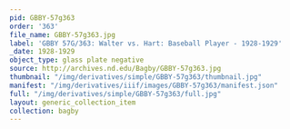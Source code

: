 ```yaml
---
pid: GBBY-57g363
order: '363'
file_name: GBBY-57g363.jpg
label: 'GBBY 57G/363: Walter vs. Hart: Baseball Player - 1928-1929'
_date: 1928-1929
object_type: glass plate negative
source: http://archives.nd.edu/Bagby/GBBY-57g363.jpg
thumbnail: "/img/derivatives/simple/GBBY-57g363/thumbnail.jpg"
manifest: "/img/derivatives/iiif/images/GBBY-57g363/manifest.json"
full: "/img/derivatives/simple/GBBY-57g363/full.jpg"
layout: generic_collection_item
collection: bagby
---
```

